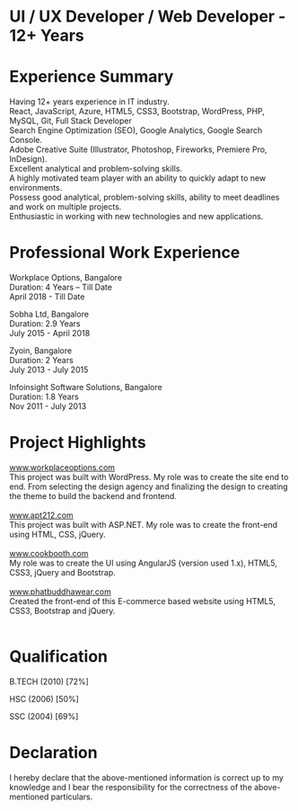 # UI / UX Developer / Web Developer - 12+ Years

# Experience Summary
Having 12+ years experience in IT industry.<br/>
React, JavaScript, Azure, HTML5, CSS3, Bootstrap, WordPress, PHP, MySQL, Git, Full Stack Developer<br/>
Search Engine Optimization (SEO), Google Analytics, Google Search Console.<br/>
Adobe Creative Suite (Illustrator, Photoshop, Fireworks, Premiere Pro, InDesign).<br/>
Excellent analytical and problem-solving skills.<br/>
A highly motivated team player with an ability to quickly adapt to new environments.<br/>
Possess good analytical, problem-solving skills, ability to meet deadlines and work on multiple projects.<br/>
Enthusiastic in working with new technologies and new applications.<br/>

# Professional Work Experience
Workplace Options, Bangalore<br/>
Duration:  4 Years – Till Date<br/>
April 2018 - Till Date

Sobha Ltd, Bangalore<br/>
Duration:  2.9 Years<br/>
July 2015 - April 2018

Zyoin, Bangalore<br/>
Duration:  2 Years<br/>
July 2013 - July 2015

Infoinsight Software Solutions, Bangalore<br/>
Duration:  1.8 Years<br/>
Nov 2011 - July 2013


# Project Highlights
www.workplaceoptions.com
<br/>This project was built with WordPress. My role was to create the site end to end. From selecting the design agency and finalizing the design to creating the theme to build the backend and frontend.<br/><br/>
www.apt212.com
<br/>This project was built with ASP.NET. My role was to create the front-end using HTML, CSS, jQuery.<br/><br/>
www.cookbooth.com
<br/>My role was to create the UI using AngularJS (version used 1.x), HTML5, CSS3, jQuery and Bootstrap.<br/><br/>
www.phatbuddhawear.com
<br/>Created the front-end of this E-commerce based website using HTML5, CSS3, Bootstrap and jQuery.<br/><br/>


# Qualification
B.TECH (2010) [72%]<br/>

HSC (2006) [50%]<br/>

SSC (2004) [69%]<br/>

# Declaration
I hereby declare that the above-mentioned information is correct up to my knowledge and I bear the responsibility for the correctness of the above-mentioned particulars.
